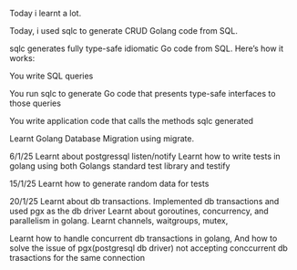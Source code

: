 Today i learnt a lot.

Today, i used sqlc to generate CRUD Golang code from SQL.

sqlc generates fully type-safe idiomatic Go code from SQL. Here’s how it works:

You write SQL queries

You run sqlc to generate Go code that presents type-safe interfaces to those queries

You write application code that calls the methods sqlc generated

Learnt Golang Database Migration using migrate.

6/1/25
Learnt about postgressql listen/notify
Learnt how to write tests in golang using both Golangs standard test library and testify

15/1/25
Learnt how to generate random data for tests

20/1/25
Learnt about db transactions.
Implemented db transactions and used pgx as the db driver
Learnt about goroutines, concurrency, and parallelism in golang.
Learnt channels, waitgroups, mutex,

Learnt how to handle concurrent db transactions in golang,
And how to solve the issue of pgx(postgresql db driver) not accepting conccurrent db trasactions for the same connection
